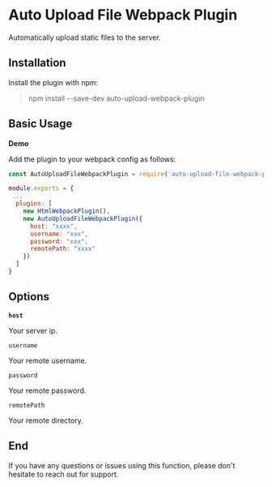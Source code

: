 # Auto Upload File Webpack Plugin

Automatically upload static files to the server.

## Installation

Install the plugin with npm:

> npm install --save-dev auto-upload-webpack-plugin

## Basic Usage

**Demo**

Add the plugin to your webpack config as follows:

```javascript
const AutoUploadFileWebpackPlugin = require('auto-upload-file-webpack-plugin')

module.exports = {
 ...
  plugins: [
    new HtmlWebpackPlugin(),
    new AutoUploadFileWebpackPlugin({
      host: "xxxx",
      username: "xxx",
      password: "xxx",
      remotePath: "xxxx"
    })
  ]
}
```

## Options

**`host`**

Your server ip.

`username`

Your remote username.

`password`

Your remote password.

`remotePath`

Your remote directory.

## End

If you have any questions or issues using this function, please don't hesitate to reach out for support.
